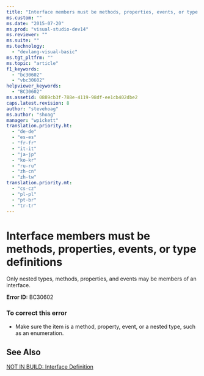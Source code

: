 ```yaml
---
title: "Interface members must be methods, properties, events, or type definitions"
ms.custom: ""
ms.date: "2015-07-20"
ms.prod: "visual-studio-dev14"
ms.reviewer: ""
ms.suite: ""
ms.technology: 
  - "devlang-visual-basic"
ms.tgt_pltfrm: ""
ms.topic: "article"
f1_keywords: 
  - "bc30602"
  - "vbc30602"
helpviewer_keywords: 
  - "BC30602"
ms.assetid: 0889cb3f-788e-4119-98df-ee1cb402dbe2
caps.latest.revision: 8
author: "stevehoag"
ms.author: "shoag"
manager: "wpickett"
translation.priority.ht: 
  - "de-de"
  - "es-es"
  - "fr-fr"
  - "it-it"
  - "ja-jp"
  - "ko-kr"
  - "ru-ru"
  - "zh-cn"
  - "zh-tw"
translation.priority.mt: 
  - "cs-cz"
  - "pl-pl"
  - "pt-br"
  - "tr-tr"
---
```

# Interface members must be methods, properties, events, or type definitions
Only nested types, methods, properties, and events may be members of an interface.  
  
 **Error ID:** BC30602  
  
### To correct this error  
  
-   Make sure the item is a method, property, event, or a nested type, such as an enumeration.  
  
## See Also  
 [NOT IN BUILD: Interface Definition](http://msdn.microsoft.com/en-us/7840a52c-9c38-42c4-adbc-e2c02e9dc204)